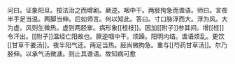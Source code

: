 问曰。证象阳旦。按法治之而增剧。厥逆。咽中干。两胫拘急而谵语。师曰。言夜半手足当温。两脚当伸。后如师言。何以知此。答曰。寸口脉浮而大。浮为风。大为虚。风则生微热。虚则两胫挛。病形象[[桂枝]]。因加[[附子]]参其间。增[[桂]]令汗出。[[附子]]温经亡阳故也。厥逆咽中干。烦躁。阳明内结。谵语烦乱。更饮[[甘草干姜汤]]。夜半阳气还。两足当热。胫尚微拘急。重与[[芍药甘草汤]]。尔乃胫伸。以承气汤微溏。则止其谵语。故知病可愈